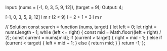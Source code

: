 Input: (nums = [-1, 0, 3, 5, 9, 12]), (target = 9);
Output: 4;

[-1, 0, 3, 5, 9, 12]
  l     m         r   (2 < 9) l = 2 + 1 = 3
           l  m   r


// Solution
const search = function (nums, target) {
  let left = 0;
  let right = nums.length - 1;
  while (left <= right) {
    const mid = Math.floor((left + right) / 2);
    const current = nums[mid];
    if (current > target) {
      right = mid - 1;
    } else if (current < target) {
      left = mid + 1;
    } else {
      return mid;
    }
  }
  return -1;
};